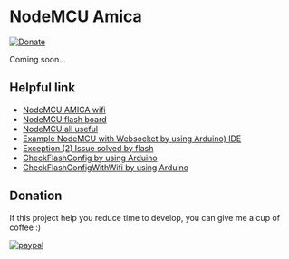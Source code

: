 # NodeMCU Amica
[![Donate](https://img.shields.io/badge/Donate-PayPal-green.svg)](https://www.paypal.com/cgi-bin/webscr?cmd=_s-xclick&hosted_button_id=A8YE92K9QM7NA)

Coming soon...

## Helpful link

- [NodeMCU AMICA wifi](http://roboindia.com/tutorials/ESP-8266-builders-kit)
- [NodeMCU flash board](http://www.electrodragon.com/w/ESP8266_NodeMCU_Dev_Board#R2_Version_Flash_Note)
- [NodeMCU all useful](https://github.com/nodemcu/nodemcu-firmware)
- [Example NodeMCU with Websocket by using Arduino) IDE](http://adityatannu.com/blog/post/2016/01/24/ESP8266-Websockets-demo-using-NeoPixels.html)
- [Exception (2) Issue solved by flash](https://github.com/esp8266/Arduino/issues/1699)
- [CheckFlashConfig by using Arduino](https://github.com/esp8266/Arduino/blob/master/libraries/esp8266/examples/CheckFlashConfig/CheckFlashConfig.ino)
- [CheckFlashConfigWithWifi by using Arduino](https://gist.github.com/uncletammy/198fec767a8e4803e6af)

## Donation
If this project help you reduce time to develop, you can give me a cup of coffee :) 

[![paypal](https://www.paypalobjects.com/en_US/i/btn/btn_donateCC_LG.gif)](https://www.paypal.com/cgi-bin/webscr?cmd=_s-xclick&hosted_button_id=A8YE92K9QM7NA)

